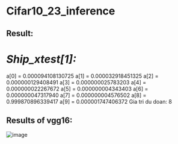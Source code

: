 # Cifar10_23_inference
## Result:
*Ship_xtest[1]:*
========
a[0] = 0.000094108130725 a[1] = 0.000032918451325 a[2] = 0.000000129408491 a[3] = 0.000000025783203 a[4] = 0.000000022267672 a[5] = 0.000000004343403 a[6] = 0.000000047317940 a[7] = 0.000000004576502 a[8] = 0.999870896339417 a[9] = 0.000001747406372
Gia tri du doan: 8


## Results of vgg16:
![image](https://github.com/minhtuyen19/Cifar10_23_inference/assets/121759873/cbc2591d-af28-4531-a03a-2b5fffc9f28d)


